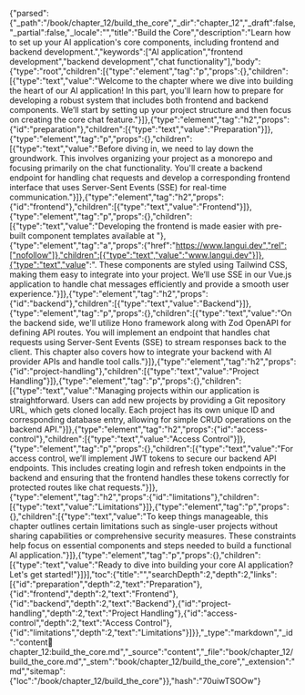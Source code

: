 {"parsed":{"_path":"/book/chapter_12/build_the_core","_dir":"chapter_12","_draft":false,"_partial":false,"_locale":"","title":"Build the Core","description":"Learn how to set up your AI application's core components, including frontend and backend development.","keywords":["AI application","frontend development","backend development","chat functionality"],"body":{"type":"root","children":[{"type":"element","tag":"p","props":{},"children":[{"type":"text","value":"Welcome to the chapter where we dive into building the heart of our AI application! In this part, you'll learn how to prepare for developing a robust system that includes both frontend and backend components. We’ll start by setting up your project structure and then focus on creating the core chat feature."}]},{"type":"element","tag":"h2","props":{"id":"preparation"},"children":[{"type":"text","value":"Preparation"}]},{"type":"element","tag":"p","props":{},"children":[{"type":"text","value":"Before diving in, we need to lay down the groundwork. This involves organizing your project as a monorepo and focusing primarily on the chat functionality. You'll create a backend endpoint for handling chat requests and develop a corresponding frontend interface that uses Server-Sent Events (SSE) for real-time communication."}]},{"type":"element","tag":"h2","props":{"id":"frontend"},"children":[{"type":"text","value":"Frontend"}]},{"type":"element","tag":"p","props":{},"children":[{"type":"text","value":"Developing the frontend is made easier with pre-built component templates available at "},{"type":"element","tag":"a","props":{"href":"https://www.langui.dev","rel":["nofollow"]},"children":[{"type":"text","value":"www.langui.dev"}]},{"type":"text","value":". These components are styled using Tailwind CSS, making them easy to integrate into your project. We’ll use SSE in our Vue.js application to handle chat messages efficiently and provide a smooth user experience."}]},{"type":"element","tag":"h2","props":{"id":"backend"},"children":[{"type":"text","value":"Backend"}]},{"type":"element","tag":"p","props":{},"children":[{"type":"text","value":"On the backend side, we'll utilize Hono framework along with Zod OpenAPI for defining API routes. You will implement an endpoint that handles chat requests using Server-Sent Events (SSE) to stream responses back to the client. This chapter also covers how to integrate your backend with AI provider APIs and handle tool calls."}]},{"type":"element","tag":"h2","props":{"id":"project-handling"},"children":[{"type":"text","value":"Project Handling"}]},{"type":"element","tag":"p","props":{},"children":[{"type":"text","value":"Managing projects within our application is straightforward. Users can add new projects by providing a Git repository URL, which gets cloned locally. Each project has its own unique ID and corresponding database entry, allowing for simple CRUD operations on the backend API."}]},{"type":"element","tag":"h2","props":{"id":"access-control"},"children":[{"type":"text","value":"Access Control"}]},{"type":"element","tag":"p","props":{},"children":[{"type":"text","value":"For access control, we’ll implement JWT tokens to secure our backend API endpoints. This includes creating login and refresh token endpoints in the backend and ensuring that the frontend handles these tokens correctly for protected routes like chat requests."}]},{"type":"element","tag":"h2","props":{"id":"limitations"},"children":[{"type":"text","value":"Limitations"}]},{"type":"element","tag":"p","props":{},"children":[{"type":"text","value":"To keep things manageable, this chapter outlines certain limitations such as single-user projects without sharing capabilities or comprehensive security measures. These constraints help focus on essential components and steps needed to build a functional AI application."}]},{"type":"element","tag":"p","props":{},"children":[{"type":"text","value":"Ready to dive into building your core AI application? Let's get started!"}]}],"toc":{"title":"","searchDepth":2,"depth":2,"links":[{"id":"preparation","depth":2,"text":"Preparation"},{"id":"frontend","depth":2,"text":"Frontend"},{"id":"backend","depth":2,"text":"Backend"},{"id":"project-handling","depth":2,"text":"Project Handling"},{"id":"access-control","depth":2,"text":"Access Control"},{"id":"limitations","depth":2,"text":"Limitations"}]}},"_type":"markdown","_id":"content:book:chapter_12:build_the_core.md","_source":"content","_file":"book/chapter_12/build_the_core.md","_stem":"book/chapter_12/build_the_core","_extension":"md","sitemap":{"loc":"/book/chapter_12/build_the_core"}},"hash":"70uiwTSOOw"}